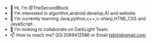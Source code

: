 - 👋 Hi, I’m @TheSecondBlock
- 👀 I’m interested in algorithm,android develop,AI and website.
- 🌱 I’m currently learning Java,python,c++,c-sharp,HTML,CSS and JavaScript.
- 💞️ I’m looking to collaborate on DarkLight Team.
- 📫 How to reach me? QQ:2089412586 or Email tsblzj@gmail.com.

<!---
TheSecondBlock/TheSecondBlock is a ✨ special ✨ repository because its `README.md` (this file) appears on your GitHub profile.
You can click the Preview link to take a look at your changes.
--->

